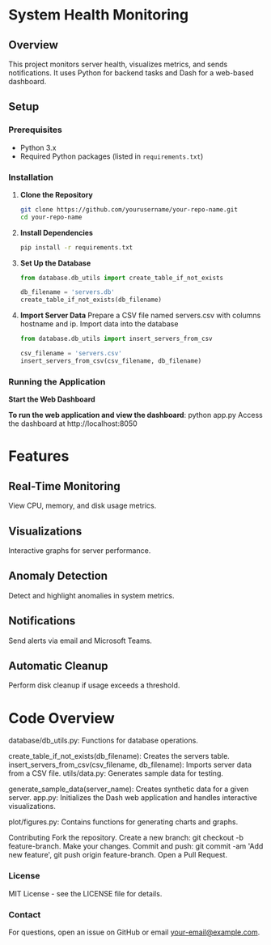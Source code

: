 # System Health Monitoring

## Overview

This project monitors server health, visualizes metrics, and sends notifications. It uses Python for backend tasks and Dash for a web-based dashboard.

## Setup

### Prerequisites

- Python 3.x
- Required Python packages (listed in `requirements.txt`)

### Installation

1. **Clone the Repository**
   ```bash
   git clone https://github.com/yourusername/your-repo-name.git
   cd your-repo-name
   
2. **Install Dependencies**
   ```bash
   pip install -r requirements.txt

4. **Set Up the Database**
   ```python
   from database.db_utils import create_table_if_not_exists

   db_filename = 'servers.db'
   create_table_if_not_exists(db_filename)

6. **Import Server Data**
   Prepare a CSV file named servers.csv with columns hostname and ip.
   Import data into the database
   ```python
   from database.db_utils import insert_servers_from_csv

   csv_filename = 'servers.csv'
   insert_servers_from_csv(csv_filename, db_filename)

### Running the Application
**Start the Web Dashboard**

**To run the web application and view the dashboard**:
python app.py
Access the dashboard at http://localhost:8050

# Features
## Real-Time Monitoring
  View CPU, memory, and disk usage metrics.
## Visualizations
  Interactive graphs for server performance.
## Anomaly Detection
  Detect and highlight anomalies in system metrics.
## Notifications
  Send alerts via email and Microsoft Teams.
## Automatic Cleanup
  Perform disk cleanup if usage exceeds a threshold.

# Code Overview
database/db_utils.py: Functions for database operations.

create_table_if_not_exists(db_filename): Creates the servers table.
insert_servers_from_csv(csv_filename, db_filename): Imports server data from a CSV file.
utils/data.py: Generates sample data for testing.

generate_sample_data(server_name): Creates synthetic data for a given server.
app.py: Initializes the Dash web application and handles interactive visualizations.

plot/figures.py: Contains functions for generating charts and graphs.

Contributing
Fork the repository.
Create a new branch: git checkout -b feature-branch.
Make your changes.
Commit and push: git commit -am 'Add new feature', git push origin feature-branch.
Open a Pull Request.
### License
MIT License - see the LICENSE file for details.

### Contact
For questions, open an issue on GitHub or email your-email@example.com.

